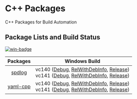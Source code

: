 # C++ Packages
C++ Packages for Build Automation

## Package Lists and Build Status

[![win-badge]][win-link]

[win-badge]: https://ci.appveyor.com/api/projects/status/qdh0cbyua1v7bynh/branch/master?svg=true "AppVeyor build status"
[win-link]: https://ci.appveyor.com/project/bluekyu/cpp-packages/branch/master "AppVeyor build link"

| Packages   | Windows Build |
| :--------: | :-----------: |
| [spdlog]   | vc140 ([Debug][spdlog-vc140-debug], [RelWithDebInfo][spdlog-vc140-reldeb], [Release][spdlog-vc140-release])<br />vc141 ([Debug][spdlog-vc141-debug], [RelWithDebInfo][spdlog-vc141-reldeb], [Release][spdlog-vc141-release]) |
| [yaml-cpp] | vc140 ([Debug][yaml-cpp-vc140-debug], [RelWithDebInfo][yaml-cpp-vc140-reldeb], [Release][yaml-cpp-vc140-release])<br />vc141 ([Debug][yaml-cpp-vc141-debug], [RelWithDebInfo][yaml-cpp-vc141-reldeb], [Release][yaml-cpp-vc141-release]) |

[spdlog]: https://github.com/gabime/spdlog
[spdlog-vc140-debug]: https://ci.appveyor.com/api/projects/bluekyu/cpp-packages/artifacts/install/spdlog.7z?branch=master&job=Image%3A+Visual+Studio+2015%3B+Configuration%3A+Debug "Download spdlog build (vc140-Debug)"
[spdlog-vc140-reldeb]: https://ci.appveyor.com/api/projects/bluekyu/cpp-packages/artifacts/install/spdlog.7z?branch=master&job=Image%3A+Visual+Studio+2015%3B+Configuration%3A+RelWithDebInfo "Download spdlog build (vc140-RelWithDebInfo)"
[spdlog-vc140-release]: https://ci.appveyor.com/api/projects/bluekyu/cpp-packages/artifacts/install/spdlog.7z?branch=master&job=Image%3A+Visual+Studio+2015%3B+Configuration%3A+Release "Download spdlog build (vc140-Release)"
[spdlog-vc141-debug]: https://ci.appveyor.com/api/projects/bluekyu/cpp-packages/artifacts/install/spdlog.7z?branch=master&job=Image%3A+Visual+Studio+2017%3B+Configuration%3A+Debug "Download spdlog build (vc141-Debug)"
[spdlog-vc141-reldeb]: https://ci.appveyor.com/api/projects/bluekyu/cpp-packages/artifacts/install/spdlog.7z?branch=master&job=Image%3A+Visual+Studio+2017%3B+Configuration%3A+RelWithDebInfo "Download spdlog build (vc141-RelWithDebInfo)"
[spdlog-vc141-release]: https://ci.appveyor.com/api/projects/bluekyu/cpp-packages/artifacts/install/spdlog.7z?branch=master&job=Image%3A+Visual+Studio+2017%3B+Configuration%3A+Release "Download spdlog build (vc141-Release)"

[yaml-cpp]: https://github.com/jbeder/yaml-cpp.git
[yaml-cpp-vc140-debug]: https://ci.appveyor.com/api/projects/bluekyu/cpp-packages/artifacts/install/yaml-cpp.7z?branch=master&job=Image%3A+Visual+Studio+2015%3B+Configuration%3A+Debug "Download yaml-cpp build (vc140-Debug)"
[yaml-cpp-vc140-reldeb]: https://ci.appveyor.com/api/projects/bluekyu/cpp-packages/artifacts/install/yaml-cpp.7z?branch=master&job=Image%3A+Visual+Studio+2015%3B+Configuration%3A+RelWithDebInfo "Download yaml-cpp build (vc140-RelWithDebInfo)"
[yaml-cpp-vc140-release]: https://ci.appveyor.com/api/projects/bluekyu/cpp-packages/artifacts/install/yaml-cpp.7z?branch=master&job=Image%3A+Visual+Studio+2015%3B+Configuration%3A+Release "Download yaml-cpp build (vc140-Release)"
[yaml-cpp-vc141-debug]: https://ci.appveyor.com/api/projects/bluekyu/cpp-packages/artifacts/install/yaml-cpp.7z?branch=master&job=Image%3A+Visual+Studio+2017%3B+Configuration%3A+Debug "Download yaml-cpp build (vc141-Debug)"
[yaml-cpp-vc141-reldeb]: https://ci.appveyor.com/api/projects/bluekyu/cpp-packages/artifacts/install/yaml-cpp.7z?branch=master&job=Image%3A+Visual+Studio+2017%3B+Configuration%3A+RelWithDebInfo "Download yaml-cpp build (vc141-RelWithDebInfo)"
[yaml-cpp-vc141-release]: https://ci.appveyor.com/api/projects/bluekyu/cpp-packages/artifacts/install/yaml-cpp.7z?branch=master&job=Image%3A+Visual+Studio+2017%3B+Configuration%3A+Release "Download yaml-cpp build (vc141-Release)"
